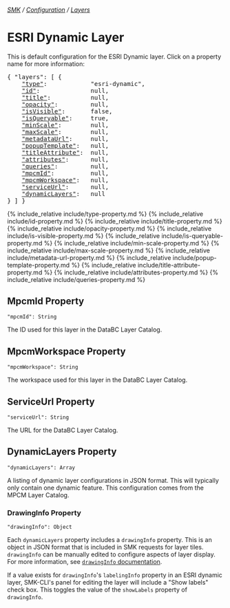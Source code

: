 ###### [SMK](../../..) / [Configuration](..) / [Layers](.)

# ESRI Dynamic Layer

This is default configuration for the ESRI Dynamic layer.
Click on a property name for more information:
<pre>
{ "layers": [ {
    <a href="#type-property"            >"type"</a>:            "esri-dynamic",
    <a href="#id-property"              >"id"</a>:              null,
    <a href="#title-property"           >"title"</a>:           null,
    <a href="#opacity-property"         >"opacity"</a>:         null,
    <a href="#isvisible-property"       >"isVisible"</a>:       false,
    <a href="#isqueryable-property"     >"isQueryable"</a>:     true,
    <a href="#minscale-property"        >"minScale"</a>:        null,
    <a href="#maxscale-property"        >"maxScale"</a>:        null,
    <a href="#metadataurl-property"     >"metadataUrl"</a>:     null,
    <a href="#popuptemplate-property"   >"popupTemplate"</a>:   null,
    <a href="#titleattribute-property"  >"titleAttribute"</a>:  null,
    <a href="#attributes-property"      >"attributes"</a>:      null,
    <a href="#queries-property"         >"queries"</a>:         null,
    <a href="#mpcmid-property"          >"mpcmId"</a>:          null,
    <a href="#mpcmworkspace-property"   >"mpcmWorkspace"</a>:   null,
    <a href="#serviceurl-property"      >"serviceUrl"</a>:      null,
    <a href="#dynamiclayers-property"   >"dynamicLayers"</a>:   null
} ] }
</pre>

{% include_relative include/type-property.md %}
{% include_relative include/id-property.md %}
{% include_relative include/title-property.md %}
{% include_relative include/opacity-property.md %}
{% include_relative include/is-visible-property.md %}
{% include_relative include/is-queryable-property.md %}
{% include_relative include/min-scale-property.md %}
{% include_relative include/max-scale-property.md %}
{% include_relative include/metadata-url-property.md %}
{% include_relative include/popup-template-property.md %}
{% include_relative include/title-attribute-property.md %}
{% include_relative include/attributes-property.md %}
{% include_relative include/queries-property.md %}

## MpcmId Property
`"mpcmId": String`

The ID used for this layer in the DataBC Layer Catalog.


## MpcmWorkspace Property
`"mpcmWorkspace": String`

The workspace used for this layer in the DataBC Layer Catalog.


## ServiceUrl Property
`"serviceUrl": String`

The URL for the DataBC Layer Catalog.


## DynamicLayers Property
`"dynamicLayers": Array`

A listing of dynamic layer configurations in JSON format. This will typically only contain one dynamic feature. This configuration comes from the MPCM Layer Catalog.

### DrawingInfo Property
`"drawingInfo": Object`

Each `dynamicLayers` property includes a `drawingInfo` property. This is an object in JSON format that is included in SMK requests for layer tiles. `drawingInfo` can be manually edited to configure aspects of layer display. For more information, see <a href="https://developers.arcgis.com/web-map-specification/objects/drawingInfo">`drawingInfo` documentation</a>.

If a value exists for `drawingInfo`'s `labelingInfo` property in an ESRI dynamic layer, SMK-CLI's panel for editing the layer will include a "Show labels" check box. This toggles the value of the `showLabels` property of `drawingInfo`. 